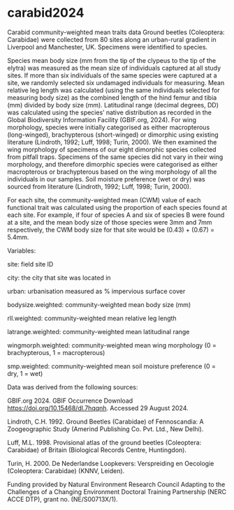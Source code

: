 # carabid2024
Carabid community-weighted mean traits data
Ground beetles (Coleoptera: Carabidae) were collected from 80 sites along an urban-rural gradient in Liverpool and Manchester, UK. Specimens were identified to species.

Species mean body size (mm from the tip of the clypeus to the tip of the elytra) was measured as the mean size of individuals captured at all study sites. If more than six individuals of the same species were captured at a site, we randomly selected six undamaged individuals for measuring. Mean relative leg length was calculated (using the same individuals selected for measuring body size) as the combined length of the hind femur and tibia (mm) divided by body size (mm). Latitudinal range (decimal degrees, DD) was calculated using the species’ native distribution as recorded in the Global Biodiversity Information Facility (GBIF.org, 2024). For wing morphology, species were initially categorised as either macropterous (long-winged), brachypterous (short-winged) or dimorphic using existing literature (Lindroth, 1992; Luff, 1998; Turin, 2000). We then examined the wing morphology of specimens of our eight dimorphic species collected from pitfall traps. Specimens of the same species did not vary in their wing morphology, and therefore dimorphic species were categorised as either macropterous or brachypterous based on the wing morphology of all the individuals in our samples. Soil moisture preference (wet or dry) was sourced from literature (Lindroth, 1992; Luff, 1998; Turin, 2000).

For each site, the community-weighted mean (CWM) value of each functional trait was calculated using the proportion of each species found at each site. For example, if four of species A and six of species B were found at a site, and the mean body size of those species were 3mm and 7mm respectively, the CWM body size for that site would be (0.43) + (0.67) = 5.4mm.  

Variables:

site: field site ID

city: the city that site was located in

urban: urbanisation measured as % impervious surface cover

bodysize.weighted: community-weighted mean body size (mm)

rll.weighted: community-weighted mean relative leg length

latrange.weighted: community-weighted mean latitudinal range

wingmorph.weighted: community-weighted mean wing morphology (0 = brachypterous, 1 = macropterous)

smp.weighted: community-weighted mean soil moisture preference (0 = dry, 1 = wet)

Data was derived from the following sources:

GBIF.org 2024. GBIF Occurrence Download https://doi.org/10.15468/dl.7hqqnh. Accessed 29 August 2024.

Lindroth, C.H. 1992. Ground Beetles (Carabidae) of Fennoscandia: A Zoogeographic Study (Amerind Publishing Co. Pvt. Ltd., New Delhi).

Luff, M.L. 1998. Provisional atlas of the ground beetles (Coleoptera: Carabidae) of Britain (Biological Records Centre, Huntingdon).

Turin, H. 2000. De Nederlandse Loopkevers: Verspreiding en Oecologie (Coleoptera: Carabidae) (KNNV, Leiden).

Funding provided by Natural Environment Research Council Adapting to the Challenges of a Changing Environment Doctoral Training Partnership (NERC ACCE DTP), grant no. (NE/S00713X/1).
